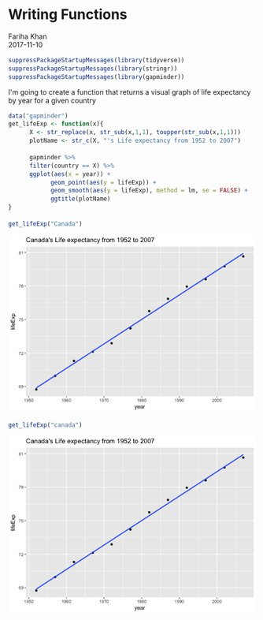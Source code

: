 # Writing Functions
Fariha Khan  
2017-11-10  





```r
suppressPackageStartupMessages(library(tidyverse))
suppressPackageStartupMessages(library(stringr))
suppressPackageStartupMessages(library(gapminder))
```

I'm going to create a function that returns a visual graph of life expectancy by year for a given country

```r
data("gapminder")
get_lifeExp <- function(x){
      X <- str_replace(x, str_sub(x,1,1), toupper(str_sub(x,1,1)))
      plotName <- str_c(X, "'s Life expectancy from 1952 to 2007")

      gapminder %>% 
      filter(country == X) %>% 
      ggplot(aes(x = year)) +
            geom_point(aes(y = lifeExp)) +
            geom_smooth(aes(y = lifeExp), method = lm, se = FALSE) +
            ggtitle(plotName)
}

get_lifeExp("Canada")
```

![](hw06_writeFn_files/figure-html/unnamed-chunk-2-1.png)<!-- -->

```r
get_lifeExp("canada")
```

![](hw06_writeFn_files/figure-html/unnamed-chunk-2-2.png)<!-- -->

